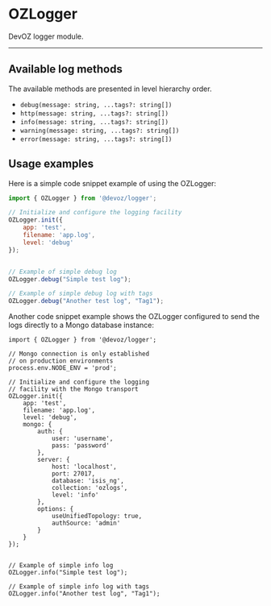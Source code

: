 # OZLogger
DevOZ logger module.

----

## Available log methods
The available methods are presented in level hierarchy order.

 - `debug(message: string, ...tags?: string[])`
 - `http(message: string, ...tags?: string[])`
 - `info(message: string, ...tags?: string[])`
 - `warning(message: string, ...tags?: string[])`
 - `error(message: string, ...tags?: string[])`

## Usage examples
Here is a simple code snippet example of using the OZLogger:

```javascript
import { OZLogger } from '@devoz/logger';

// Initialize and configure the logging facility
OZLogger.init({
	app: 'test',
	filename: 'app.log',
	level: 'debug'
});


// Example of simple debug log
OZLogger.debug("Simple test log");

// Example of simple debug log with tags
OZLogger.debug("Another test log", "Tag1");
```

Another code snippet example shows the OZLogger configured
to send the logs directly to a Mongo database instance:

```javascrip
import { OZLogger } from '@devoz/logger';

// Mongo connection is only established
// on production environments
process.env.NODE_ENV = 'prod';

// Initialize and configure the logging
// facility with the Mongo transport
OZLogger.init({
	app: 'test',
	filename: 'app.log',
	level: 'debug',
	mongo: {
		auth: {
			user: 'username',
			pass: 'password'
		},
		server: {
			host: 'localhost',
			port: 27017,
			database: 'isis_ng',
			collection: 'ozlogs',
			level: 'info'
		},
		options: {
			useUnifiedTopology: true,
			authSource: 'admin'
		}
	}
});


// Example of simple info log
OZLogger.info("Simple test log");

// Example of simple info log with tags
OZLogger.info("Another test log", "Tag1");
```
